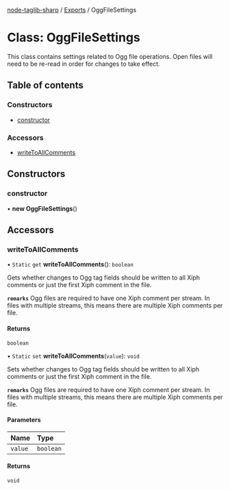 [node-taglib-sharp](../README.md) / [Exports](../modules.md) / OggFileSettings

# Class: OggFileSettings

This class contains settings related to Ogg file operations. Open files will need to be re-read
in order for changes to take effect.

## Table of contents

### Constructors

- [constructor](OggFileSettings.md#constructor)

### Accessors

- [writeToAllComments](OggFileSettings.md#writetoallcomments)

## Constructors

### constructor

• **new OggFileSettings**()

## Accessors

### writeToAllComments

• `Static` `get` **writeToAllComments**(): `boolean`

Gets whether changes to Ogg tag fields should be written to all Xiph comments or just the
first Xiph comment in the file.

**`remarks`** Ogg files are required to have one Xiph comment per stream. In files with multiple
    streams, this means there are multiple Xiph comments per file.

#### Returns

`boolean`

• `Static` `set` **writeToAllComments**(`value`): `void`

Sets whether changes to Ogg tag fields should be written to all Xiph comments or just the
first Xiph comment in the file.

**`remarks`** Ogg files are required to have one Xiph comment per stream. In files with multiple
    streams, this means there are multiple Xiph comments per file.

#### Parameters

| Name | Type |
| :------ | :------ |
| `value` | `boolean` |

#### Returns

`void`

